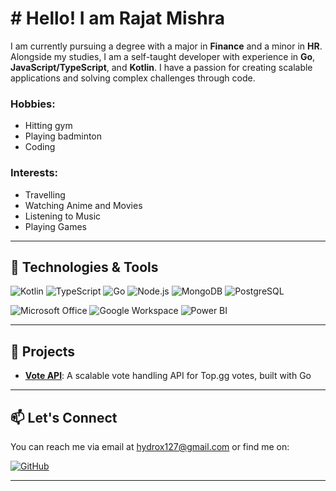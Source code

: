 # # Hello! I am Rajat Mishra

I am currently pursuing a degree with a major in **Finance** and a minor in **HR**. Alongside my studies, I am a self-taught developer with experience in **Go**, **JavaScript/TypeScript**, and **Kotlin**. I have a passion for creating scalable applications and solving complex challenges through code.

### Hobbies:
- Hitting gym
- Playing badminton
- Coding

### Interests:
- Travelling
- Watching Anime and Movies
- Listening to Music
- Playing Games


---

## 🔧 Technologies & Tools

![Kotlin](https://img.shields.io/badge/Kotlin-0095D5?style=for-the-badge&logo=kotlin&logoColor=white)
![TypeScript](https://img.shields.io/badge/TypeScript-007ACC?style=for-the-badge&logo=typescript&logoColor=white)
![Go](https://img.shields.io/badge/Go-00ADD8?style=for-the-badge&logo=go&logoColor=white)
![Node.js](https://img.shields.io/badge/Node.js-43853D?style=for-the-badge&logo=node.js&logoColor=white)
![MongoDB](https://img.shields.io/badge/MongoDB-4EA94B?style=for-the-badge&logo=mongodb&logoColor=white)
![PostgreSQL](https://img.shields.io/badge/PostgreSQL-316192?style=for-the-badge&logo=postgresql&logoColor=white)

![Microsoft Office](https://img.shields.io/badge/Microsoft_Office-D83B01?style=for-the-badge&logo=microsoft-office&logoColor=white)
![Google Workspace](https://img.shields.io/badge/Google_Workspace-4285F4?style=for-the-badge&logo=google-workspace&logoColor=white)
![Power BI](https://img.shields.io/badge/Power_BI-F2C811?style=for-the-badge&logo=power-bi&logoColor=black)

---

## 📂 Projects

- **[Vote API](https://github.com/tuneorg/vote-api)**: A scalable vote handling API for Top.gg votes, built with Go
---

## 📫 Let's Connect

You can reach me via email at [hydrox127@gmail.com](mailto:hydrox127@gmail.com) or find me on:

[![GitHub](https://img.shields.io/badge/GitHub-black?style=for-the-badge&logo=github)](https://github.com/itsmishra)

---
